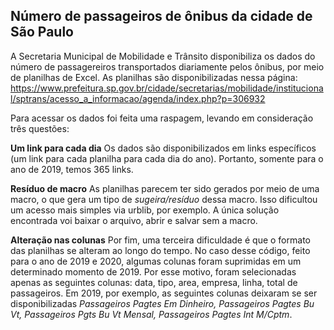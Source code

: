 ## Número de passageiros de ônibus da cidade de São Paulo ##

A Secretaria Municipal de Mobilidade e Trânsito disponibiliza os dados do número de passagereiros transportados diariamente pelos ônibus, por meio de planilhas de Excel.
As planilhas são disponibilizadas nessa página:
https://www.prefeitura.sp.gov.br/cidade/secretarias/mobilidade/institucional/sptrans/acesso_a_informacao/agenda/index.php?p=306932

Para acessar os dados foi feita uma raspagem, levando em consideração três questões:

**Um link para cada dia**
Os dados são disponibilizados em links específicos (um link para cada planilha para cada dia do ano). Portanto, somente para o ano de 2019, temos 365 links. 

**Resíduo de macro**
As planilhas parecem ter sido gerados por meio de uma macro, o que gera um tipo de _sugeira/resíduo_ dessa macro. Isso dificultou um acesso mais simples via urblib, por exemplo. A única solução encontrada voi baixar o arquivo, abrir e salvar sem a macro.

**Alteração nas colunas**
Por fim, uma terceira dificuldade é que o formato das planilhas se alteram ao longo do tempo. No caso desse código, feito para o ano de 2019 e 2020, algumas colunas foram suprimidas em um determinado momento de 2019. Por esse motivo, foram selecionadas apenas as seguintes colunas: data, tipo, area, empresa, linha, total de passageiros. Em 2019, por exemplo, as seguintes colunas deixaram se ser disponibilizadas _Passageiros Pagtes Em Dinheiro, Passageiros Pagtes Bu Vt, Passageiros Pgts Bu Vt Mensal, Passageiros Pagtes Int M/Cptm_.


